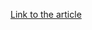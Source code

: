 [Link to the article](https://www.bleepingcomputer.com/news/microsoft/microsoft-confirms-windows-server-2025-blue-screen-install-issues/)
